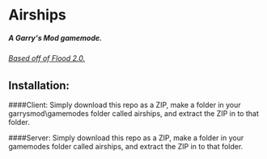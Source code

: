 # Airships
##### A Garry's Mod gamemode.
###### [Based off of Flood 2.0.](https://github.com/ryanZoume/Flood)

## Installation:

####Client:
Simply download this repo as a ZIP, make a folder in your garrysmod\gamemodes folder called airships, and extract the ZIP in to that folder.

####Server:
Simply download this repo as a ZIP, make a folder in your gamemodes folder called airships, and extract the ZIP in to that folder.

